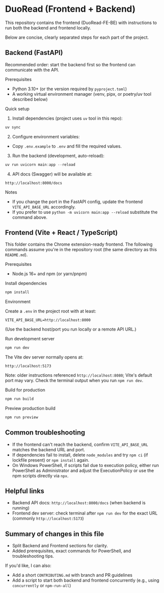 # DuoRead (Frontend + Backend)

This repository contains the frontend (DuoRead-FE-BE) with instructions to run both the backend and frontend locally.

Below are concise, clearly separated steps for each part of the project.

## Backend (FastAPI)

Recommended order: start the backend first so the frontend can communicate with the API.

Prerequisites
- Python 3.10+ (or the version required by `pyproject.toml`)
- A working virtual environment manager (venv, pipx, or poetry/uv tool described below)

Quick setup
1. Install dependencies (project uses `uv` tool in this repo):

```powershell
uv sync
```

2. Configure environment variables:

- Copy `.env.example` to `.env` and fill the required values.

3. Run the backend (development, auto-reload):

```powershell
uv run uvicorn main:app --reload
```

4. API docs (Swagger) will be available at:

```
http://localhost:8000/docs
```

Notes
- If you change the port in the FastAPI config, update the frontend `VITE_API_BASE_URL` accordingly.
- If you prefer to use `python -m uvicorn main:app --reload` substitute the command above.

## Frontend (Vite + React / TypeScript)

This folder contains the Chrome extension-ready frontend. The following commands assume you're in the repository root (the same directory as this `README.md`).

Prerequisites
- Node.js 16+ and npm (or yarn/pnpm)

Install dependencies

```powershell
npm install
```

Environment

Create a `.env` in the project root with at least:

```env
VITE_API_BASE_URL=http://localhost:8000
```

(Use the backend host/port you run locally or a remote API URL.)

Run development server

```powershell
npm run dev
```

The Vite dev server normally opens at:

```
http://localhost:5173
```

Note: older instructions referenced `http://localhost:8080`; Vite's default port may vary. Check the terminal output when you run `npm run dev`.

Build for production

```powershell
npm run build
```

Preview production build

```powershell
npm run preview
```

## Common troubleshooting

- If the frontend can't reach the backend, confirm `VITE_API_BASE_URL` matches the backend URL and port.
- If dependencies fail to install, delete `node_modules` and try `npm ci` (if lockfile present) or `npm install` again.
- On Windows PowerShell, if scripts fail due to execution policy, either run PowerShell as Administrator and adjust the ExecutionPolicy or use the npm scripts directly via `npx`.

## Helpful links

- Backend API docs: `http://localhost:8000/docs` (when backend is running)
- Frontend dev server: check terminal after `npm run dev` for the exact URL (commonly `http://localhost:5173`)

## Summary of changes in this file

- Split Backend and Frontend sections for clarity.
- Added prerequisites, exact commands for PowerShell, and troubleshooting tips.

If you'd like, I can also:
- Add a short `CONTRIBUTING.md` with branch and PR guidelines
- Add a script to start both backend and frontend concurrently (e.g., using `concurrently` or `npm-run-all`)

